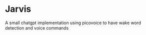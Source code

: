 # Jarvis
A small chatgpt implementation using picovoice to have wake word detection and voice commands
